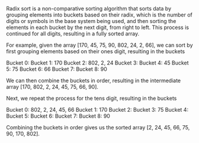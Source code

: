 

Radix sort is a non-comparative sorting algorithm that sorts data by grouping elements into buckets based on their radix, which is the number of digits or symbols in the base system being used, and then sorting the elements in each bucket by the next digit, from right to left. This process is continued for all digits, resulting in a fully sorted array.

For example, given the array [170, 45, 75, 90, 802, 24, 2, 66], we can sort by first grouping elements based on their ones digit, resulting in the buckets

Bucket 0: 
Bucket 1: 170 
Bucket 2: 802, 2, 24 
Bucket 3: 
Bucket 4: 45 
Bucket 5: 75 
Bucket 6: 66 
Bucket 7: 
Bucket 8: 90 

We can then combine the buckets in order, resulting in the intermediate array [170, 802, 2, 24, 45, 75, 66, 90].

Next, we repeat the process for the tens digit, resulting in the buckets

Bucket 0: 802, 2, 24, 45, 66 
Bucket 1: 170 
Bucket 2: 
Bucket 3: 75 
Bucket 4: 
Bucket 5: 
Bucket 6: 
Bucket 7: 
Bucket 8: 90 

Combining the buckets in order gives us the sorted array [2, 24, 45, 66, 75, 90, 170, 802].